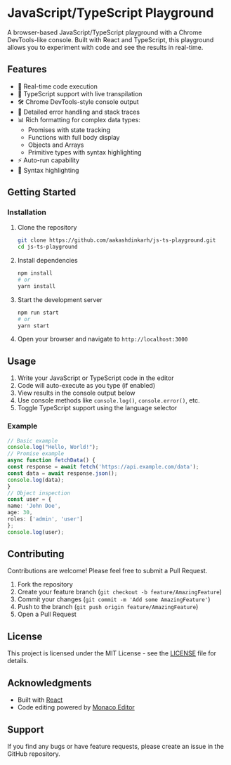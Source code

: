 # JavaScript/TypeScript Playground

A browser-based JavaScript/TypeScript playground with a Chrome DevTools-like console. Built with React and TypeScript, this playground allows you to experiment with code and see the results in real-time.

## Features

- 🚀 Real-time code execution
- 🎯 TypeScript support with live transpilation
- 🛠️ Chrome DevTools-style console output
- 🐛 Detailed error handling and stack traces
- 📊 Rich formatting for complex data types:
  - Promises with state tracking
  - Functions with full body display
  - Objects and Arrays
  - Primitive types with syntax highlighting
- ⚡ Auto-run capability
- 🎨 Syntax highlighting

## Getting Started


### Installation

1. Clone the repository
   ```bash
   git clone https://github.com/aakashdinkarh/js-ts-playground.git
   cd js-ts-playground
   ```

2. Install dependencies
   ```bash
   npm install
   # or
   yarn install
   ```

3. Start the development server
   ```bash
   npm run start
   # or
   yarn start
   ```

4. Open your browser and navigate to `http://localhost:3000`

## Usage

1. Write your JavaScript or TypeScript code in the editor
2. Code will auto-execute as you type (if enabled)
3. View results in the console output below
4. Use console methods like `console.log()`, `console.error()`, etc.
5. Toggle TypeScript support using the language selector

### Example

```typescript
// Basic example
console.log("Hello, World!");
// Promise example
async function fetchData() {
const response = await fetch('https://api.example.com/data');
const data = await response.json();
console.log(data);
}
// Object inspection
const user = {
name: 'John Doe',
age: 30,
roles: ['admin', 'user']
};
console.log(user);
```

## Contributing

Contributions are welcome! Please feel free to submit a Pull Request.

1. Fork the repository
2. Create your feature branch (`git checkout -b feature/AmazingFeature`)
3. Commit your changes (`git commit -m 'Add some AmazingFeature'`)
4. Push to the branch (`git push origin feature/AmazingFeature`)
5. Open a Pull Request

## License

This project is licensed under the MIT License - see the [LICENSE](LICENSE) file for details.

## Acknowledgments

- Built with [React](https://reactjs.org/)
- Code editing powered by [Monaco Editor](https://microsoft.github.io/monaco-editor/)

## Support

If you find any bugs or have feature requests, please create an issue in the GitHub repository.
